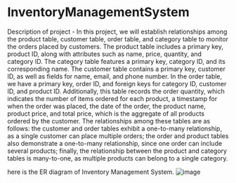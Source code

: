# InventoryManagementSystem
Description of project - In this project, we will establish relationships among the product table, customer table, order table, and category table to monitor the orders placed by customers. 
  The product table includes a primary key, product ID, along with attributes such as name, price, quantity, and category ID. The category table features a primary key, category ID, and its corresponding name. 
  The customer table contains a primary key, customer ID, as well as fields for name, email, and phone number. In the order table, we have a primary key, order ID, and foreign keys for category ID, customer ID, and product ID. 
  Additionally, this table records the order quantity, which indicates the number of items ordered for each product, a timestamp for when the order was placed, the date of the order, the product name, product price, and total price, which is the aggregate of all products ordered by the customer. 
  The relationships among these tables are as follows: the customer and order tables exhibit a one-to-many relationship, as a single customer can place multiple orders; the order and product tables also demonstrate a one-to-many relationship, since one order can include several products; 
  finally, the relationship between the product and category tables is many-to-one, as multiple products can belong to a single category.

here is the ER diagram of Inventory Management System.
![image](https://github.com/user-attachments/assets/29e3e0fa-e6ff-481f-a25d-8395b011201f)
